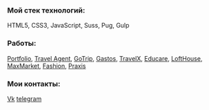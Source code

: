 ### Мой стек технологий:
HTML5, CSS3, JavaScript, Suss, Pug, Gulp  

### Работы:
[Portfolio](https://bgtvalex.github.io/html-to-react/), [Travel Agent](https://bgtvalex.github.io/travelAgent/), [GoTrip](https://bgtvalex.github.io/goTrip/), [Gastos](https://bgtvalex.github.io/gastos/), [TravelX](https://bgtvalex.github.io/Travel-X/), [Educare](https://bgtvalex.github.io/educare/), [LoftHouse](https://bgtvalex.github.io/loftHouse/), [MaxMarket](https://bgtvalex.github.io/MaxMarket/), [Fashion](https://bgtvalex.github.io/fashion-react/), [Praxis](https://bgtvalex.github.io/Praxis/)

### Мои контакты:
<a href="https://vk.com/bgtva" rel="nofollow" target="_blank">Vk</a> <a href="https://t.me/bgtva" rel="nofollow"  target="_blank" >telegram</a>
